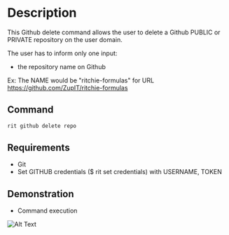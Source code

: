 <!-- markdownlint-disable-file MD013 -->
<!-- markdownlint-disable-file MD033 -->
<!-- markdownlint-disable-file MD034 -->
# Description

This Github delete command allows the user to delete a Github PUBLIC or PRIVATE repository on the user domain.

The user has to inform only one input:

- the repository name on Github

Ex: The NAME would be "ritchie-formulas" for URL https://github.com/ZupIT/ritchie-formulas

## Command

```bash
rit github delete repo
```

## Requirements

- Git
- Set GITHUB credentials ($ rit set credentials) with USERNAME, TOKEN

## Demonstration

- Command execution

![Alt Text](https://media.giphy.com/media/RK5XCK1ZczsOBHpgoM/giphy.gif)
